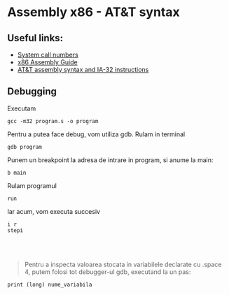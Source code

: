 # Assembly x86 - AT&T syntax

## Useful links:

- [System call numbers](https://github.com/opennetworklinux/linux-3.8.13/blob/master/arch/sh/include/uapi/asm/unistd_32.h)
- [x86 Assembly Guide](http://flint.cs.yale.edu/cs421/papers/x86-asm/asm.html)
- [AT&T assembly syntax and IA-32 instructions](https://gist.github.com/mishurov/6bcf04df329973c15044)

## Debugging
Executam
```
gcc -m32 program.s -o program
```
Pentru a putea face debug, vom utiliza gdb. Rulam in terminal
```
gdb program
```
Punem un breakpoint la adresa de intrare in program, si anume la main:
```
b main
```
Rulam programul
```
run
```
Iar acum, vom executa succesiv
```
i r
stepi
```  
<br/>
<br/>

> Pentru a inspecta valoarea stocata in variabilele declarate cu .space 4, putem
folosi tot debugger-ul gdb, executand la un pas:
```
print (long) nume_variabila
```
